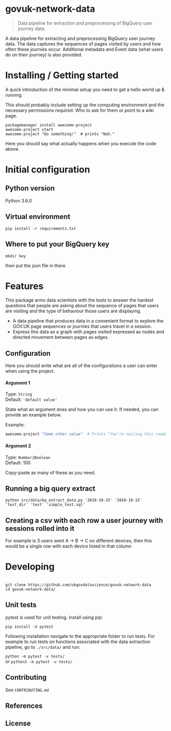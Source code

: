 # govuk-network-data
> Data pipeline for extraction and preprocessing of BigQuery user journey data.

A data pipeline for extracting and preprocessing BigQuery user journey data. The data captures the sequences of pages visited by users and how often these journies occur. Additional metadata and Event data (what users do on their journey) is also provided.  

# Installing / Getting started

A quick introduction of the minimal setup you need to get a hello world up &
running.

This should probably include setting up the computing environment and the necessary permissions required. Who to ask for them or point to a wiki page. 

```shell
packagemanager install awesome-project
awesome-project start
awesome-project "Do something!"  # prints "Nah."
```

Here you should say what actually happens when you execute the code above.

# Initial configuration

## Python version
Python 3.6.0

## Virtual environment

`pip install -r requirements.txt`

## Where to put your BigQuery key

`mkdir key`

then put the json file in there

# Features

This package arms data scientists with the tools to answer the hardest questions that people are asking about the sequence of pages that users are visiting and the type of behaviour those users are displaying.  

* A data pipeline that produces data in a convenient format to explore the GOV.UK page sequences or journies that users travel in a session.   
* Express this data as a graph with pages visited expressed as nodes and directed movement between pages as edges.   

## Configuration

Here you should write what are all of the configurations a user can enter when
using the project.

#### Argument 1
Type: `String`  
Default: `'default value'`

State what an argument does and how you can use it. If needed, you can provide
an example below.

Example:
```bash
awesome-project "Some other value"  # Prints "You're nailing this readme!"
```

#### Argument 2
Type: `Number|Boolean`  
Default: 100

Copy-paste as many of these as you need.


## Running a big query extract

`python src/data/bq_extract_data.py '2018-10-15' '2018-10-15' 'test_dir' 'test' 'simple_test.sql'`

## Creating a csv with each row a user journey with sessions rolled into it

For example is 3 users went A -> B -> C on different devices, then this would be a single row with each device listed in that column

# Developing

```shell

git clone https://github.com/ukgovdatascience/govuk-network-data
cd govuk-network-data/

```

## Unit tests
pytest is used for unit testing. Install using pip: 

`pip install -U pytest`

Following installation navigate to the appropriate folder to run tests. For example to run tests on functions associated with the data extraction pipeline, go to `./src/data/` and run:  

`python -m pytest -v tests/`  
or
`python3 -m pytest -v tests/`  


## Contributing
See `CONTRIBUTING.md`  

## References

## License

